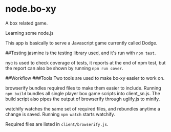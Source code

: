 # node.bo-xy
A box related game.

Learning some node.js

This app is basically to serve a Javascript game currently called Dodge.

##Testing
jasmine is the testing library used, and it's run with `npm test`.

nyc is used to check coverage of tests, it reports at the end of npm test, but the report can also be shown by running `npm run cover`.

##Workflow
###Tools
Two tools are used to make bo-xy easier to work on.

browserify bundles required files to make them easier to include. Running `npm build` bundles all single player box game scripts into client_sn.js. The build script also pipes the output of browserify through uglify.js to minify.

watchify watches the same set of required files, and rebundles anytime a change is saved. Running `npm watch` starts watchify.

Required files are listed in `client/browserify.js`.